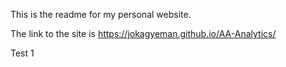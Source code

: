 This is the readme for my personal website.

The link to the site is https://jokagyeman.github.io/AA-Analytics/

Test 1
